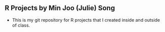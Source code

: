 ## R Projects by Min Joo (Julie) Song
* This is my git repository for R projects that I created inside and outside of class. 